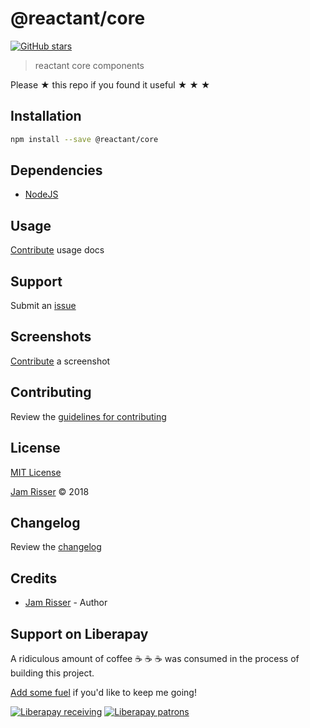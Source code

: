 # @reactant/core

[![GitHub stars](https://img.shields.io/github/stars/codejamninja/reactant.svg?style=social&label=Stars)](https://github.com/codejamninja/reactant/packages/core)

> reactant core components

Please ★ this repo if you found it useful ★ ★ ★


## Installation

```sh
npm install --save @reactant/core
```


## Dependencies

* [NodeJS](http://nodejs.com)


## Usage

[Contribute](https://github.com/codejamninja/reactant/blob/master/CONTRIBUTING.md) usage docs


## Support

Submit an [issue](https://github.com/codejamninja/reactant/issues/new)


## Screenshots

[Contribute](https://github.com/codejamninja/reactant/blob/master/CONTRIBUTING.md) a screenshot


## Contributing

Review the [guidelines for contributing](https://github.com/codejamninja/reactant/blob/master/CONTRIBUTING.md)


## License

[MIT License](https://github.com/codejamninja/reactant/blob/master/LICENSE)

[Jam Risser](https://codejam.ninja) © 2018


## Changelog

Review the [changelog](https://github.com/codejamninja/reactant/blob/master/CHANGELOG.md)


## Credits

* [Jam Risser](https://codejam.ninja) - Author


## Support on Liberapay

A ridiculous amount of coffee ☕ ☕ ☕ was consumed in the process of building this project.

[Add some fuel](https://liberapay.com/codejamninja/donate) if you'd like to keep me going!

[![Liberapay receiving](https://img.shields.io/liberapay/receives/codejamninja.svg?style=flat-square)](https://liberapay.com/codejamninja/donate)
[![Liberapay patrons](https://img.shields.io/liberapay/patrons/codejamninja.svg?style=flat-square)](https://liberapay.com/codejamninja/donate)
